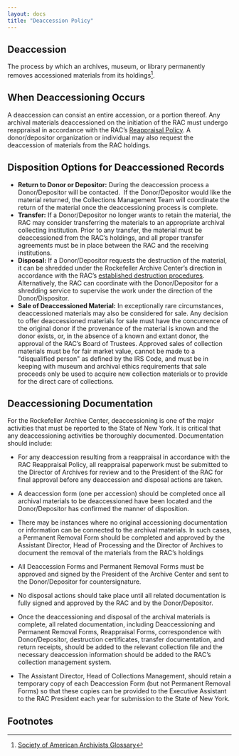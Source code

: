 ```yaml
---
layout: docs
title: "Deaccession Policy"
---
```




## Deaccession
   The process by which an archives, museum, or library permanently removes accessioned materials from its holdings[^1].
   
   
## When Deaccessioning Occurs 
   A deaccession can consist an entire accession, or a portion thereof. 
   Any archival materials deaccessioned on the initiation of the RAC must undergo reappraisal in accordance with the 
   RAC’s [Reappraisal Policy](https://docs.rockarch.org/reappraisal-policy/). 
   A donor/depositor organization or individual may also request the deaccession of materials from the RAC holdings. 
   
## Disposition Options for Deaccessioned Records 

* __Return to Donor or Depositor:__ 
        During the deaccession process a Donor/Depositor will be contacted.  If the Donor/Depositor would like the 
        material returned, the Collections Management Team will coordinate the return of the material once the deaccessioning 
        process is complete. 
* __Transfer:__
        If a Donor/Depositor no longer wants to retain the material, the RAC may consider transferring the materials to an 
        appropriate archival collecting institution. Prior to any transfer, the material must be deaccessioned from the RAC’s 
        holdings, and all proper transfer agreements must be in place between the RAC and the receiving institutions.
* __Disposal:__ 
        If a Donor/Depositor requests the destruction of the material, it can be shredded under the 
        Rockefeller Archive Center’s direction in accordance with the RAC’s [established destruction procedures](https://docs.rockarch.org/shred-policy-memo/). 
        Alternatively, the RAC can coordinate with the Donor/Depositor for a  shredding service to supervise the work under 
        the direction of the Donor/Dispositor.
* __Sale of Deaccessioned Material:__ 
        In exceptionally rare circumstances, deaccessioned materials may also be considered for sale. Any decision to offer 
        deaccessioned materials for sale must have the concurrence of the original donor if the provenance of the material is
        known and the donor exists, or, in the absence of a known and extant donor, the approval of the RAC’s Board of Trustees. 
        Approved sales of collection materials must be for fair market value, cannot be made to a "disqualified person" as 
        defined by the IRS Code, and must be in keeping with museum and archival ethics requirements that sale proceeds only 
        be used to acquire new collection materials or to provide for the direct care of collections. 
        
## Deaccessioning Documentation 
   For  the Rockefeller Archive Center, deaccessioning is one of the major activities that must be reported to the State of 
   New York. It is critical that any deaccessioning activities be thoroughly documented. Documentation should include: 
   
   * For any deaccession resulting from a reappraisal in accordance with the RAC Reappraisal Policy, all 
     reappraisal paperwork must be submitted to the Director of Archives for review and to the President of the RAC for final 
     approval before any deaccession and disposal actions are taken. 
     
   * A deaccession form (one per accession) should be completed once all archival materials to be deaccessioned have been 
     located and the Donor/Depositor has confirmed the manner of disposition.  
     
   * There may be instances where no original accessioning documentation or information can be connected to the archival 
     materials. In such cases, a Permanent Removal Form should be completed and approved by the Assistant Director, Head of 
     Processing and the Director of Archives to document the removal of the materials from the RAC’s holdings 
   
   * All Deaccession Forms and Permanent Removal Forms must be approved and signed by the President of the Archive Center and 
     sent to the Donor/Depositor for countersignature. 
     
   * No disposal actions should take place until all related documentation is fully signed and approved by the RAC and by the 
     Donor/Depositor. 
     
   * Once the deaccessioning and disposal of the archival materials is complete, all related documentation, including 
     Deaccessioning and Permanent Removal Forms, Reappraisal Forms, correspondence with Donor/Depositor, destruction 
     certificates, transfer documentation, and return receipts, should be added to the relevant collection file and the 
     necessary deaccession information should be added to the RAC’s collection management system. 
	
   * The Assistant Director, Head of Collections Management, should retain a temporary copy of each Deaccession Form (but not 
     Permanent Removal Forms) so that these copies can be provided to the Executive Assistant to the RAC President each year 
     for submission to the State of New York. 
     
     
## Footnotes
 [^1]: [Society of American Archivists Glossary](https://www2.archivists.org/glossary/terms/d/deaccessioning)
    

        
        
        
        
